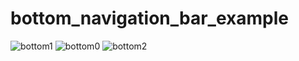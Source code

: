# bottom_navigation_bar_example

![bottom1](https://user-images.githubusercontent.com/53713274/101224074-af607900-369e-11eb-8726-a5a8dd887e9f.jpg)
![bottom0](https://user-images.githubusercontent.com/53713274/101224077-b12a3c80-369e-11eb-902c-625ac1e3db3c.jpg)
![bottom2](https://user-images.githubusercontent.com/53713274/101224078-b1c2d300-369e-11eb-8fbc-f077101c8987.jpg)
